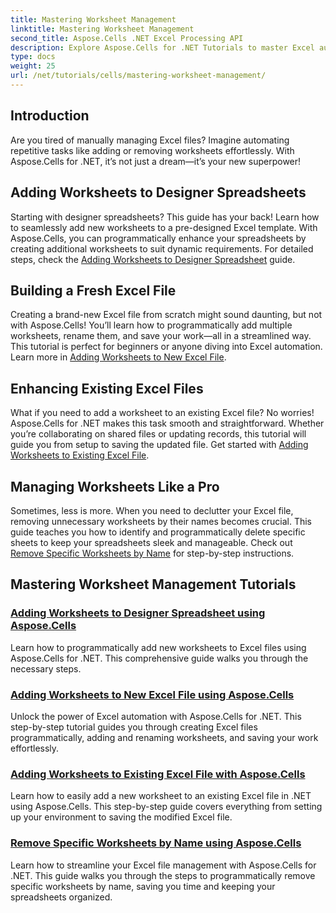 ```yaml
---
title: Mastering Worksheet Management
linktitle: Mastering Worksheet Management
second_title: Aspose.Cells .NET Excel Processing API
description: Explore Aspose.Cells for .NET Tutorials to master Excel automation. Learn adding/removing worksheets in new or existing Excel files programmatically.  
type: docs
weight: 25
url: /net/tutorials/cells/mastering-worksheet-management/
---
```

## Introduction

Are you tired of manually managing Excel files? Imagine automating repetitive tasks like adding or removing worksheets effortlessly. With Aspose.Cells for .NET, it’s not just a dream—it’s your new superpower!  

## Adding Worksheets to Designer Spreadsheets  

Starting with designer spreadsheets? This guide has your back! Learn how to seamlessly add new worksheets to a pre-designed Excel template. With Aspose.Cells, you can programmatically enhance your spreadsheets by creating additional worksheets to suit dynamic requirements. For detailed steps, check the [Adding Worksheets to Designer Spreadsheet](./adding-worksheets-to-designer-spreadsheet/) guide.  

## Building a Fresh Excel File  

Creating a brand-new Excel file from scratch might sound daunting, but not with Aspose.Cells! You’ll learn how to programmatically add multiple worksheets, rename them, and save your work—all in a streamlined way. This tutorial is perfect for beginners or anyone diving into Excel automation. Learn more in [Adding Worksheets to New Excel File](./adding-worksheets-to-new-excel-file/).  

## Enhancing Existing Excel Files  

What if you need to add a worksheet to an existing Excel file? No worries! Aspose.Cells for .NET makes this task smooth and straightforward. Whether you’re collaborating on shared files or updating records, this tutorial will guide you from setup to saving the updated file. Get started with [Adding Worksheets to Existing Excel File](./adding-worksheets-to-existing-excel-file/).  

## Managing Worksheets Like a Pro  

Sometimes, less is more. When you need to declutter your Excel file, removing unnecessary worksheets by their names becomes crucial. This guide teaches you how to identify and programmatically delete specific sheets to keep your spreadsheets sleek and manageable. Check out [Remove Specific Worksheets by Name](./remove-specific-worksheets-by-name/) for step-by-step instructions.  

## Mastering Worksheet Management Tutorials
### [Adding Worksheets to Designer Spreadsheet using Aspose.Cells](./adding-worksheets-to-designer-spreadsheet/)
Learn how to programmatically add new worksheets to Excel files using Aspose.Cells for .NET. This comprehensive guide walks you through the necessary steps.
### [Adding Worksheets to New Excel File using Aspose.Cells](./adding-worksheets-to-new-excel-file/)
Unlock the power of Excel automation with Aspose.Cells for .NET. This step-by-step tutorial guides you through creating Excel files programmatically, adding and renaming worksheets, and saving your work effortlessly.
### [Adding Worksheets to Existing Excel File with Aspose.Cells](./adding-worksheets-to-existing-excel-file/)
Learn how to easily add a new worksheet to an existing Excel file in .NET using Aspose.Cells. This step-by-step guide covers everything from setting up your environment to saving the modified Excel file.
### [Remove Specific Worksheets by Name using Aspose.Cells](./remove-specific-worksheets-by-name/)
Learn how to streamline your Excel file management with Aspose.Cells for .NET. This guide walks you through the steps to programmatically remove specific worksheets by name, saving you time and keeping your spreadsheets organized.